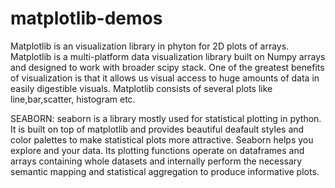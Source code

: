 # matplotlib-demos
Matplotlib is an visualization library in phyton for 2D plots of arrays. Matplotlib is a multi-platform data visualization library built on Numpy arrays and designed to work with broader scipy stack. One of the greatest benefits of visualization is that it allows us visual access to huge amounts of data in easily digestible visuals. Matplotlib consists of several plots like line,bar,scatter, histogram etc.

SEABORN:
seaborn is a library mostly used for statistical plotting in python. It is built on top of matplotlib and provides beautiful deafault styles and color palettes to make statistical plots more attractive. Seaborn helps you explore and your data. Its plotting functions operate on dataframes and arrays containing whole datasets and internally perform the necessary semantic mapping and statistical aggregation to produce informative plots.
